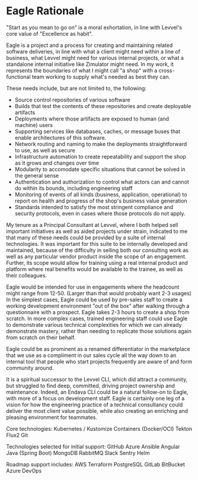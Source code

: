 # Eagle Rationale

"Start as you mean to go on" is a moral exhortation, in line with Levvel's core value of "Excellence as habit".  

Eagle is a project and a process for creating and maintaining related software deliveries, in line with what a client might need within a line of business, what Levvel might need for various internal projects, or what a standalone internal initiative like Zimulator might need.  In my work, it represents the boundaries of what I might call "a shop" with a cross-functional team working to supply what's needed as best they can.

These needs include, but are not limited to, the following:

* Source control repositories of various software
* Builds that test the contents of these repositories and create deployable artifacts
* Deployments where those artifacts are exposed to human (and machine) users
* Supporting services like databases, caches, or message buses that enable architectures of this software.
* Network routing and naming to make the deployments straightforward to use, as well as secure
* Infrastructure automation to create repeatability and support the shop as it grows and changes over time
* Modularity to accomodate specific situations that cannot be solved in the general sense
* Authentication and authorization to control what actors can and cannot do within its bounds, including engineering staff
* Monitoring of events of all kinds (business, application, operational) to report on health and progress of the shop's business value generation
* Standards intended to satisfy the most stringent compliance and security protocols, even in cases where those protocols do not apply.

My tenure as a Principal Consultant at Levvel, where I both helped sell important initiatives as well as aided projects under strain, indicated to me that many of these needs could be provided by a suite of internal technologies.  It was important for this suite to be internally developed and maintained, because of the difficulty in selling both our consulting work as well as any particular vendor product inside the scope of an engagement.  Further, its scope would allow for training using a real internal product and platform where real benefits would be available to the trainee, as well as their colleagues.

Eagle would be intended for use in engagements where the headcount might range from 12-50.  (Larger than that would probably want 2-3 usages)  In the simplest cases, Eagle could be used by pre-sales staff to create a working development environment "out of the box" after walking through a questionnaire with a prospect.  Eagle takes 2-3 hours to create a shop from scratch.  In more complex cases, trained engineering staff could use Eagle to demonstrate various technical complexities for which we can already demonstrate mastery, rather than needing to replicate those solutions again from scratch on their behalf.

Eagle could be as prominent as a renamed differentiator in the marketplace that we use as a compliment in our sales cycle all the way down to an internal tool that people who start projects frequently are aware of and form community around.

It is a spiritual successor to the Levvel CLI, which did attract a community, but struggled to find deep, committed, driving project ownership and maintenance.  Indeed, an Endava CLI could be a natural follow-on to Eagle, with more of a focus on development staff.  Eagle is certainly one leg of a vision for how the engineering practice of a technical consultancy could deliver the most client value possible, while also creating an enriching and pleasing environment for teammates.


Core technologies:
Kubernetes / Kustomize
Containers (Docker/OCI)
Tekton
Flux2
Git

Technologies selected for initial support:
GitHub
Azure
Ansible
Angular
Java (Spring Boot)
MongoDB
RabbitMQ
Slack
Sentry
Helm


Roadmap support includes:
AWS
Terraform
PostgreSQL
GitLab 
BitBucket
Azure DevOps